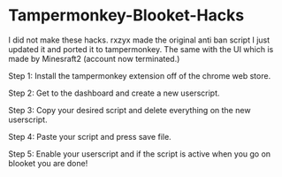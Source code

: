 # Tampermonkey-Blooket-Hacks
I did not make these hacks. rxzyx made the original anti ban script I just updated it and ported it to tampermonkey. The same with the UI which is made by Minesraft2 (account now terminated.)


Step 1:
Install the tampermonkey extension off of the chrome web store.

Step 2:
Get to the dashboard and create a new userscript.

Step 3:
Copy your desired script and delete everything on the new userscript.

Step 4:
Paste your script and press save file.

Step 5:
Enable your userscript and if the script is active when you go on blooket you are done!
